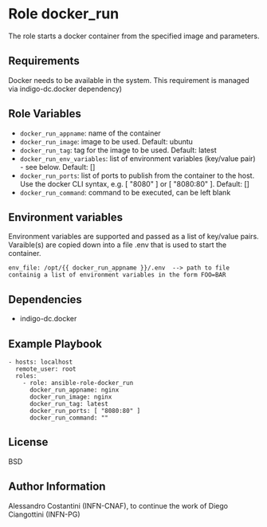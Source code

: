 Role docker_run
=========

The role starts a docker container from the specified image and parameters.

Requirements
------------

Docker needs to be available in the system. This requirement is managed via indigo-dc.docker dependency)  

Role Variables
--------------


- `docker_run_appname`: name of the container
- `docker_run_image`: image to be used. Default: ubuntu
- `docker_run_tag`: tag for the image to be used. Default: latest
- `docker_run_env_variables`: list of environment variables (key/value pair) - see below. Default: [] 
- `docker_run_ports`: list of ports to publish from the container to the host. Use the docker CLI syntax, e.g. [ "8080" ] or [ "8080:80" ].  Default: []
- `docker_run_command`: command to be executed, can be left blank


Environment variables
--------------
Environment variables are supported and passed as a list of key/value pairs.
Varaible(s) are copied down into a file .env that is used to start the container.
```
env_file: /opt/{{ docker_run_appname }}/.env  --> path to file containig a list of environment variables in the form FOO=BAR
```

Dependencies
------------

- indigo-dc.docker

Example Playbook
----------------

```
- hosts: localhost
  remote_user: root
  roles:
    - role: ansible-role-docker_run
      docker_run_appname: nginx
      docker_run_image: nginx
      docker_run_tag: latest
      docker_run_ports: [ "8080:80" ] 
      docker_run_command: ""
```


License
-------

BSD

Author Information
------------------

Alessandro Costantini (INFN-CNAF), to continue the work of Diego Ciangottini (INFN-PG)
